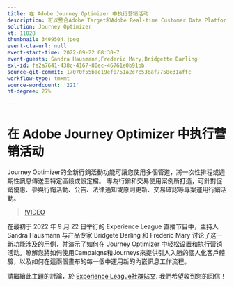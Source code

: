 ```yaml
---
title: 在 Adobe Journey Optimizer 中执行营销活动
description: 可以整合Adobe Target和Adobe Real-time Customer Data Platform，以提供更個人化的客戶體驗。 在這個直播串流活動中，瞭解整合這兩個平台如何協助企業即時收集資料，然後建立和測試鎖定目標的體驗。 在即時示範中瞭解這項強大功能的端對端流程。
solution: Journey Optimizer
kt: 11028
thumbnail: 3409504.jpeg
event-cta-url: null
event-start-time: 2022-09-22 08:30-7
event-guests: Sandra Hausmann,Frederic Mary,Bridgette Darling
exl-id: fa2a7641-438c-4167-80ec-46761e0b91bb
source-git-commit: 17070f55bae19ef0751a2c7c536af7758e31affc
workflow-type: tm+mt
source-wordcount: '221'
ht-degree: 27%

---
```


# 在 Adobe Journey Optimizer 中执行营销活动

Journey Optimizer的全新行銷活動功能可讓您使用多個管道，將一次性排程或週期性訊息傳送至特定區段或設定檔。 專為行銷和交易使用案例所打造，可針對促銷優惠、參與行銷活動、公告、法律通知或原則更新、交易確認等專案運用行銷活動。

>[!VIDEO](https://video.tv.adobe.com/v/3409504/?quality=12&learn=on)

在最初于 2022 年 9 月 22 日举行的 Experience League 直播节目中，主持人 Sandra Hausmann 与产品专家 Bridgete Darling 和 Frederic Mary 讨论了这一新功能涉及的用例，并演示了如何在 Journey Optimizer 中轻松设置和执行营销活动。瞭解您將如何使用Campaigns和Journeys來提供引人入勝的個人化客戶體驗，以及如何在這兩個畫布的每一個中運用新的內嵌訊息工作流程。

請繼續此主題的討論，於 [Experience League社群貼文](https://experienceleaguecommunities.adobe.com/t5/journey-optimizer-discussions/experience-league-live-post-session-discussion-execute-your/m-p/547896#M52). 我們希望收到您的回信！

